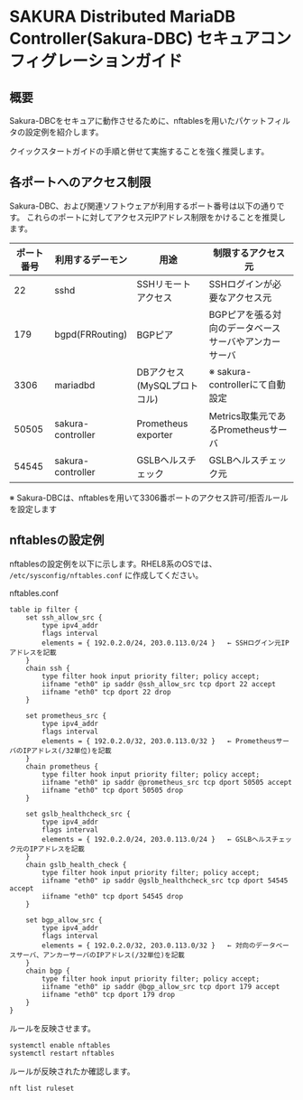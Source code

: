 # SAKURA Distributed MariaDB Controller(Sakura-DBC) セキュアコンフィグレーションガイド

## 概要

Sakura-DBCをセキュアに動作させるために、nftablesを用いたパケットフィルタの設定例を紹介します。

クイックスタートガイドの手順と併せて実施することを強く推奨します。

## 各ポートへのアクセス制限

Sakura-DBC、および関連ソフトウェアが利用するポート番号は以下の通りです。
これらのポートに対してアクセス元IPアドレス制限をかけることを推奨します。

| ポート番号 | 利用するデーモン | 用途 | 制限するアクセス元 |
| ---------- | ---------------- | ---- | ------------------ |
| 22 | sshd | SSHリモートアクセス | SSHログインが必要なアクセス元 |
| 179 | bgpd(FRRouting) | BGPピア | BGPピアを張る対向のデータベースサーバやアンカーサーバ |
| 3306 | mariadbd | DBアクセス(MySQLプロトコル) | ※ sakura-controllerにて自動設定 |
| 50505 | sakura-controller | Prometheus exporter | Metrics取集元であるPrometheusサーバ |
| 54545 | sakura-controller | GSLBヘルスチェック | GSLBヘルスチェック元 |

※ Sakura-DBCは、nftablesを用いて3306番ポートのアクセス許可/拒否ルールを設定します

## nftablesの設定例

nftablesの設定例を以下に示します。RHEL8系のOSでは、 `/etc/sysconfig/nftables.conf` に作成してください。

nftables.conf
```
table ip filter {
    set ssh_allow_src {
        type ipv4_addr
        flags interval
        elements = { 192.0.2.0/24, 203.0.113.0/24 }   ← SSHログイン元IPアドレスを記載
    }
    chain ssh {
        type filter hook input priority filter; policy accept;
        iifname "eth0" ip saddr @ssh_allow_src tcp dport 22 accept
        iifname "eth0" tcp dport 22 drop
    }

    set prometheus_src {
        type ipv4_addr
        flags interval
        elements = { 192.0.2.0/32, 203.0.113.0/32 }   ← PrometheusサーバのIPアドレス(/32単位)を記載
    }
    chain prometheus {
        type filter hook input priority filter; policy accept;
        iifname "eth0" ip saddr @prometheus_src tcp dport 50505 accept
        iifname "eth0" tcp dport 50505 drop
    }

    set gslb_healthcheck_src {
        type ipv4_addr
        flags interval
        elements = { 192.0.2.0/24, 203.0.113.0/24 }   ← GSLBヘルスチェック元のIPアドレスを記載
    }
    chain gslb_health_check {
        type filter hook input priority filter; policy accept;
        iifname "eth0" ip saddr @gslb_healthcheck_src tcp dport 54545 accept
        iifname "eth0" tcp dport 54545 drop
    }

    set bgp_allow_src {
        type ipv4_addr
        flags interval
        elements = { 192.0.2.0/32, 203.0.113.0/32 }   ← 対向のデータベースサーバ、アンカーサーバのIPアドレス(/32単位)を記載
    }
    chain bgp {
        type filter hook input priority filter; policy accept;
        iifname "eth0" ip saddr @bgp_allow_src tcp dport 179 accept
        iifname "eth0" tcp dport 179 drop
    }
}
```

ルールを反映させます。

```
systemctl enable nftables
systemctl restart nftables
```

ルールが反映されたか確認します。

```
nft list ruleset
```
